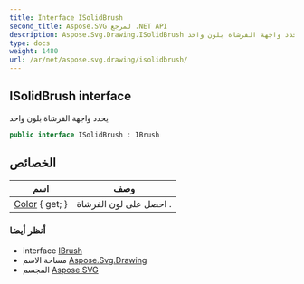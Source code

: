 ```yaml
---
title: Interface ISolidBrush
second_title: Aspose.SVG لمرجع .NET API
description: Aspose.Svg.Drawing.ISolidBrush واجهه المستخدم. يحدد واجهة الفرشاة بلون واحد
type: docs
weight: 1480
url: /ar/net/aspose.svg.drawing/isolidbrush/
---
```

## ISolidBrush interface

يحدد واجهة الفرشاة بلون واحد

```csharp
public interface ISolidBrush : IBrush
```

## الخصائص

| اسم | وصف |
| --- | --- |
| [Color](../../aspose.svg.drawing/isolidbrush/color/) { get; } | احصل على لون الفرشاة . |

### أنظر أيضا

* interface [IBrush](../ibrush/)
* مساحة الاسم [Aspose.Svg.Drawing](../../aspose.svg.drawing/)
* المجسم [Aspose.SVG](../../)


